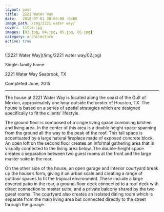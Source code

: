 ```yaml
---
layout: post
title:  2221 Water Way
date:   2015-07-01 00:00:00 -0400
image_path:	/img/2221 water way/
cover:  title.jpg
images: [03.jpg, 04.jpg, 05.jpg, 06.jpg]
category: architecture
active: true
---
```


![2221 Water Way](/img/2221 water way/02.jpg)

Single-family home

2221 Water Way
Seabrook, TX

Completed June, 2015

---

The house at 2221 Water Way is located along the coast of the Gulf of Mexico, approximately one hour outside the center of Houston, TX. The house is based on a series of spatial strategies which are designed specifically to fit the clients’ lifestyle.

The ground floor is composed of a single living space combining kitchen and living area. In the center of this area is a double height space spanning from the ground all the way to the peak of the roof. This tall space is accentuated by a large natural fireplace made of exposed concrete block. An open loft on the second floor creates an informal gathering area that is visually connected to the living area below. The double-height space creates a separation between two guest rooms at the front and the large master suite in the rear.

On the other side of the house, an open garage and interior courtyard break up the house’s form, giving it an urban scale and creating a range of outdoor spaces to fit the tropical environment. These include a large covered patio in the rear, a ground-floor deck connected to a roof deck with direct connection to master suite, and a private balcony shared by the two guest rooms. The courtyard also creates an isolated dining room which is separate from the main living area but connected directly to the street through the garage.
